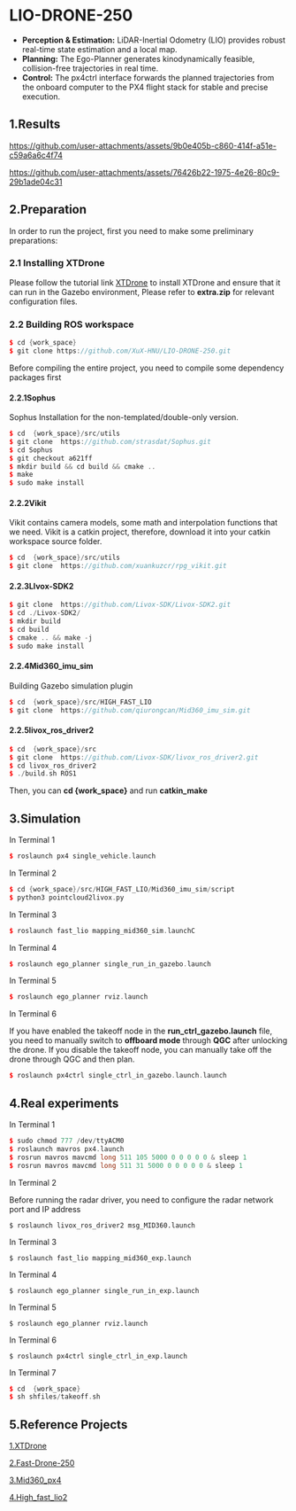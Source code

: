 # LIO-DRONE-250

- **Perception & Estimation:** LiDAR-Inertial Odometry (LIO) provides robust real-time state estimation and a local map.
- **Planning:** The Ego-Planner generates kinodynamically feasible, collision-free trajectories in real time.
- **Control:** The px4ctrl interface forwards the planned trajectories from the onboard computer to the PX4 flight stack for stable and precise execution.

## 1.Results

https://github.com/user-attachments/assets/9b0e405b-c860-414f-a51e-c59a6a6c4f74

https://github.com/user-attachments/assets/76426b22-1975-4e26-80c9-29b1ade04c31

## 2.Preparation

In order to run the project, first you need to make some preliminary preparations:

### 2.1 Installing XTDrone

Please follow the tutorial link [XTDrone](https://www.yuque.com/xtdrone/manual_cn/install_scripts) to install XTDrone and ensure that it can run in the Gazebo environment, Please refer to **extra.zip** for relevant configuration files.

### 2.2 Building ROS workspace

```c++
$ cd {work_space}
$ git clone https://github.com/XuX-HNU/LIO-DRONE-250.git
```

Before compiling the entire project, you need to compile some dependency packages first

#### 2.2.1Sophus

Sophus Installation for the non-templated/double-only version.

```c++
$ cd  {work_space}/src/utils
$ git clone  https://github.com/strasdat/Sophus.git
$ cd Sophus
$ git checkout a621ff
$ mkdir build && cd build && cmake ..
$ make
$ sudo make install
```

#### 2.2.2Vikit

Vikit contains camera models, some math and interpolation functions that we need. Vikit is a catkin project, therefore, download it into your catkin workspace source folder.

```c++
$ cd  {work_space}/src/utils
$ git clone  https://github.com/xuankuzcr/rpg_vikit.git  
```

#### 2.2.3LIvox-SDK2

```c++
$ git clone  https://github.com/Livox-SDK/Livox-SDK2.git
$ cd ./Livox-SDK2/
$ mkdir build
$ cd build
$ cmake .. && make -j
$ sudo make install
```

#### 2.2.4Mid360_imu_sim

Building Gazebo simulation plugin

```c++
$ cd  {work_space}/src/HIGH_FAST_LIO
$ git clone  https://github.com/qiurongcan/Mid360_imu_sim.git
```

#### 2.2.5livox_ros_driver2

```c++
$ cd  {work_space}/src
$ git clone  https://github.com/Livox-SDK/livox_ros_driver2.git
$ cd livox_ros_driver2
$ ./build.sh ROS1
```

Then, you can **cd {work_space}** and run **catkin_make**

## 3.Simulation

In Terminal 1

```c++
$ roslaunch px4 single_vehicle.launch
```

In Terminal 2

```c++
$ cd {work_space}/src/HIGH_FAST_LIO/Mid360_imu_sim/script
$ python3 pointcloud2livox.py
```

In Terminal 3

```c++
$ roslaunch fast_lio mapping_mid360_sim.launchC
```

In Terminal 4

```c++
$ roslaunch ego_planner single_run_in_gazebo.launch
```

In Terminal 5

```c++
$ roslaunch ego_planner rviz.launch
```

In Terminal 6

If you have enabled the takeoff node in the **run_ctrl_gazebo.launch** file, you need to manually switch to **offboard mode** through **QGC** after unlocking the drone. If you disable the takeoff node, you can manually take off the drone through QGC and then plan.

```c++
$ roslaunch px4ctrl single_ctrl_in_gazebo.launch.launch
```

## 4.Real experiments

In Terminal 1

```c++
$ sudo chmod 777 /dev/ttyACM0
$ roslaunch mavros px4.launch
$ rosrun mavros mavcmd long 511 105 5000 0 0 0 0 0 & sleep 1
$ rosrun mavros mavcmd long 511 31 5000 0 0 0 0 0 & sleep 1
```

In Terminal 2

Before running the radar driver, you need to configure the radar network port and IP address

```
$ roslaunch livox_ros_driver2 msg_MID360.launch
```

In Terminal 3

```
$ roslaunch fast_lio mapping_mid360_exp.launch
```

In Terminal 4

```
$ roslaunch ego_planner single_run_in_exp.launch
```

In Terminal 5

```
$ roslaunch ego_planner rviz.launch
```

In Terminal 6

```
$ roslaunch px4ctrl single_ctrl_in_exp.launch
```

In Terminal 7

```c++
$ cd  {work_space}
$ sh shfiles/takeoff.sh
```

## 5.Reference Projects

[1.XTDrone](https://github.com/robin-shaun/XTDrone)

[2.Fast-Drone-250](https://github.com/ZJU-FAST-Lab/Fast-Drone-250/tree/master)

[3.Mid360_px4](https://github.com/qiurongcan/Mid360_px4)

[4.High_fast_lio2](https://github.com/HNU-CAT/high_fast_lio2)








